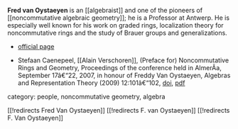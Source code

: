 __Fred van Oystaeyen__ is an [[algebraist]] and one of the pioneers of [[noncommutative algebraic geometry]]; he is a Professor at Antwerp. He is especially well known for his work on graded rings, localization theory for noncommutative rings and the study of Brauer groups and generalizations. 

* [official page](http://www.ua.ac.be/main.aspx?c=fred.vanoystaeyen)

* Stefaan Caenepeel, [[Alain Verschoren]], (Preface for) Noncommutative Rings and Geometry, Proceedings of the conference held in AlmerÃ­a, September 17â€“22, 2007, in honour of Freddy Van Oystaeyen, Algebras and Representation Theory (2009) 12:101â€“102, [doi](http://dx.doi.org/10.1007/s10468-009-9162-5), [pdf](http://www.springerlink.com/content/jq374737w8l34481/fulltext.pdf)

category: people, noncommutative geometry, algebra

[[!redirects Fred Van Oystaeyen]]
[[!redirects F. van Oystaeyen]]
[[!redirects F. Van Oystaeyen]]